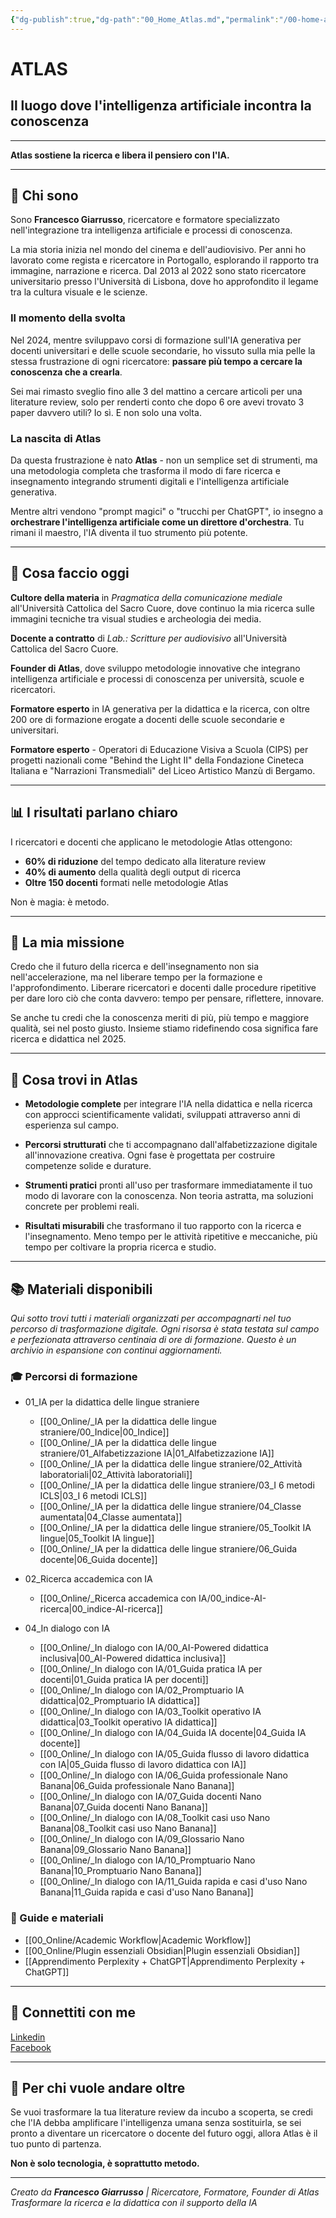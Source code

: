 ```yaml
---
{"dg-publish":true,"dg-path":"00_Home_Atlas.md","permalink":"/00-home-atlas/","tags":["gardenEntry"]}
---
```


# ATLAS

## Il luogo dove l'intelligenza artificiale incontra la conoscenza

---

**Atlas sostiene la ricerca e libera il pensiero con l'IA.**

---

## 👋 **Chi sono**

Sono **Francesco Giarrusso**, ricercatore e formatore specializzato nell'integrazione tra intelligenza artificiale e processi di conoscenza.

La mia storia inizia nel mondo del cinema e dell'audiovisivo. Per anni ho lavorato come regista e ricercatore in Portogallo, esplorando il rapporto tra immagine, narrazione e ricerca. Dal 2013 al 2022 sono stato ricercatore universitario presso l'Università di Lisbona, dove ho approfondito il legame tra la cultura visuale e le scienze.

### **Il momento della svolta**

Nel 2024, mentre sviluppavo corsi di formazione sull'IA generativa per docenti universitari e delle scuole secondarie, ho vissuto sulla mia pelle la stessa frustrazione di ogni ricercatore: **passare più tempo a cercare la conoscenza che a crearla**.

Sei mai rimasto sveglio fino alle 3 del mattino a cercare articoli per una literature review, solo per renderti conto che dopo 6 ore avevi trovato 3 paper davvero utili? Io sì. E non solo una volta.

### **La nascita di Atlas**

Da questa frustrazione è nato **Atlas** - non un semplice set di strumenti, ma una metodologia completa che trasforma il modo di fare ricerca e insegnamento integrando strumenti digitali e l'intelligenza artificiale generativa.

Mentre altri vendono "prompt magici" o "trucchi per ChatGPT", io insegno a **orchestrare l'intelligenza artificiale come un direttore d'orchestra**. Tu rimani il maestro, l'IA diventa il tuo strumento più potente.

---

## 🎯 **Cosa faccio oggi**

**Cultore della materia** in *Pragmatica della comunicazione mediale* all'Università Cattolica del Sacro Cuore, dove continuo la mia ricerca sulle immagini tecniche tra visual studies e archeologia dei media.

**Docente a contratto** di *Lab.: Scritture per audiovisivo* all'Università Cattolica del Sacro Cuore.

**Founder di Atlas**, dove sviluppo metodologie innovative che integrano intelligenza artificiale e processi di conoscenza per università, scuole e ricercatori.

**Formatore esperto** in IA generativa per la didattica e la ricerca, con oltre 200 ore di formazione erogate a docenti delle scuole secondarie e universitari.

**Formatore esperto** - Operatori di Educazione Visiva a Scuola (CIPS) per progetti nazionali come "Behind the Light II" della Fondazione Cineteca Italiana e "Narrazioni Transmediali" del Liceo Artistico Manzù di Bergamo.

---

## 📊 **I risultati parlano chiaro**

I ricercatori e docenti che applicano le metodologie Atlas ottengono:

- **60% di riduzione** del tempo dedicato alla literature review
- **40% di aumento** della qualità degli output di ricerca
- **Oltre 150 docenti** formati nelle metodologie Atlas

Non è magia: è metodo.

---

## 🚀 **La mia missione**

Credo che il futuro della ricerca e dell'insegnamento non sia nell'accelerazione, ma nel liberare tempo per la formazione e l'approfondimento. Liberare ricercatori e docenti dalle procedure ripetitive per dare loro ciò che conta davvero: tempo per pensare, riflettere, innovare.

Se anche tu credi che la conoscenza meriti di più, più tempo e maggiore qualità, sei nel posto giusto. Insieme stiamo ridefinendo cosa significa fare ricerca e didattica nel 2025.

---

## 🎯 **Cosa trovi in Atlas**

- **Metodologie complete** per integrare l'IA nella didattica e nella ricerca con approcci scientificamente validati, sviluppati attraverso anni di esperienza sul campo.

- **Percorsi strutturati** che ti accompagnano dall'alfabetizzazione digitale all'innovazione creativa. Ogni fase è progettata per costruire competenze solide e durature.

- **Strumenti pratici** pronti all'uso per trasformare immediatamente il tuo modo di lavorare con la conoscenza. Non teoria astratta, ma soluzioni concrete per problemi reali.

- **Risultati misurabili** che trasformano il tuo rapporto con la ricerca e l'insegnamento. Meno tempo per le attività ripetitive e meccaniche, più tempo per coltivare la propria ricerca e studio.

---

## 📚 **Materiali disponibili**

*Qui sotto trovi tutti i materiali organizzati per accompagnarti nel tuo percorso di trasformazione digitale. Ogni risorsa è stata testata sul campo e perfezionata attraverso centinaia di ore di formazione. Questo è un archivio in espansione con continui aggiornamenti.*

### 🎓 Percorsi di formazione
- 01_IA per la didattica delle lingue straniere
	- [[00_Online/_IA per la didattica delle lingue straniere/00_Indice\|00_Indice]]
	- [[00_Online/_IA per la didattica delle lingue straniere/01_Alfabetizzazione IA\|01_Alfabetizzazione IA]]
	- [[00_Online/_IA per la didattica delle lingue straniere/02_Attività laboratoriali\|02_Attività laboratoriali]]
	- [[00_Online/_IA per la didattica delle lingue straniere/03_I 6 metodi ICLS\|03_I 6 metodi ICLS]]
	- [[00_Online/_IA per la didattica delle lingue straniere/04_Classe aumentata\|04_Classe aumentata]]
	- [[00_Online/_IA per la didattica delle lingue straniere/05_Toolkit IA lingue\|05_Toolkit IA lingue]]
	- [[00_Online/_IA per la didattica delle lingue straniere/06_Guida docente\|06_Guida docente]]

- 02_Ricerca accademica con IA
	- [[00_Online/_Ricerca accademica con IA/00_indice-AI-ricerca\|00_indice-AI-ricerca]]

- 04_In dialogo con IA
	- [[00_Online/_In dialogo con IA/00_AI-Powered didattica inclusiva\|00_AI-Powered didattica inclusiva]]
	- [[00_Online/_In dialogo con IA/01_Guida pratica IA per docenti\|01_Guida pratica IA per docenti]]
	- [[00_Online/_In dialogo con IA/02_Promptuario IA didattica\|02_Promptuario IA didattica]]
	- [[00_Online/_In dialogo con IA/03_Toolkit operativo IA didattica\|03_Toolkit operativo IA didattica]]
	- [[00_Online/_In dialogo con IA/04_Guida IA docente\|04_Guida IA docente]]
	- [[00_Online/_In dialogo con IA/05_Guida flusso di lavoro didattica con IA\|05_Guida flusso di lavoro didattica con IA]]
	- [[00_Online/_In dialogo con IA/06_Guida professionale Nano Banana\|06_Guida professionale Nano Banana]]
	- [[00_Online/_In dialogo con IA/07_Guida docenti Nano Banana\|07_Guida docenti Nano Banana]]
	- [[00_Online/_In dialogo con IA/08_Toolkit casi uso Nano Banana\|08_Toolkit casi uso Nano Banana]]
	- [[00_Online/_In dialogo con IA/09_Glossario Nano Banana\|09_Glossario Nano Banana]]
	- [[00_Online/_In dialogo con IA/10_Promptuario Nano Banana\|10_Promptuario Nano Banana]]
	- [[00_Online/_In dialogo con IA/11_Guida rapida e casi d'uso Nano Banana\|11_Guida rapida e casi d'uso Nano Banana]]

### 📖 Guide e materiali
- [[00_Online/Academic Workflow\|Academic Workflow]]
- [[00_Online/Plugin essenziali Obsidian\|Plugin essenziali Obsidian]]
- [[Apprendimento Perplexity + ChatGPT\|Apprendimento Perplexity + ChatGPT]] 

---

## 💬 **Connettiti con me**

[Linkedin](https://www.linkedin.com/in/giarrusso-atlas)    
[Facebook](https://www.facebook.com/francescogiarrusso1980)

---

## 🎯 **Per chi vuole andare oltre**

Se vuoi trasformare la tua literature review da incubo a scoperta, se credi che l'IA debba amplificare l'intelligenza umana senza sostituirla, se sei pronto a diventare un ricercatore o docente del futuro oggi, allora Atlas è il tuo punto di partenza.

**Non è solo tecnologia, è soprattutto metodo.**

---

*Creato da **Francesco Giarrusso** | Ricercatore, Formatore, Founder di Atlas*  
*Trasformare la ricerca e la didattica con il supporto della IA*
